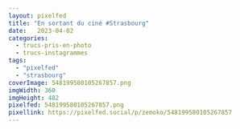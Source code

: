 ```yaml
---
layout: pixelfed
title: "En sortant du ciné #Strasbourg"
date:   2023-04-02
categories: 
  - trucs-pris-en-photo
  - trucs-instagrammes
tags: 
  - "pixelfed"
  - "strasbourg"
coverImage: 548199580105267857.png
imgWidth: 360
imgHeight: 482
pixelfed: 548199580105267857.png
pixellink: https://pixelfed.social/p/zemoko/548199580105267857
---
```

